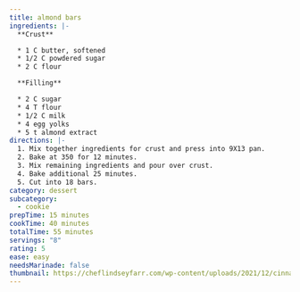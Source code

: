 ```yaml
---
title: almond bars
ingredients: |-
  **C﻿rust**

  * 1﻿ C butter, softened
  * 1﻿/2 C powdered sugar
  * 2﻿ C flour

  **F﻿illing**

  * 2﻿ C sugar
  * 4﻿ T flour
  * 1﻿/2 C milk
  * 4﻿ egg yolks
  * 5﻿ t almond extract
directions: |-
  1. M﻿ix together ingredients for crust and press into 9X13 pan.
  2. B﻿ake at 350 for 12 minutes.
  3. M﻿ix remaining ingredients and pour over crust.
  4. B﻿ake additional 25 minutes.
  5. C﻿ut into 18 bars.
category: dessert
subcategory:
  - cookie
prepTime: 15 minutes
cookTime: 40 minutes
totalTime: 55 minutes
servings: "8"
rating: 5
ease: easy
needsMarinade: false
thumbnail: https://cheflindseyfarr.com/wp-content/uploads/2021/12/cinnamon-almond-bars-featured.jpg
---
```

